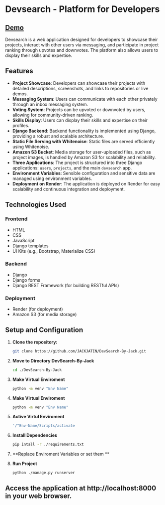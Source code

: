 # Devsearch - Platform for Developers

## [Demo](https://devsearch-by-jack.onrender.com/)
Devsearch is a web application designed for developers to showcase their projects, interact with other users via messaging, and participate in project ranking through upvotes and downvotes. The platform also allows users to display their skills and expertise.

## Features

- **Project Showcase**: Developers can showcase their projects with detailed descriptions, screenshots, and links to repositories or live demos.
- **Messaging System**: Users can communicate with each other privately through an inbox messaging system.
- **Voting System**: Projects can be upvoted or downvoted by users, allowing for community-driven ranking.
- **Skills Display**: Users can display their skills and expertise on their profiles.
- **Django Backend**: Backend functionality is implemented using Django, providing a robust and scalable architecture.
- **Static File Serving with Whitenoise**: Static files are served efficiently using Whitenoise.
- **Amazon S3 Bucket**: Media storage for user-uploaded files, such as project images, is handled by Amazon S3 for scalability and reliability.
- **Three Applications**: The project is structured into three Django applications: `users`, `projects`, and the main `devsearch` app.
- **Environment Variables**: Sensible configuration and sensitive data are managed using environment variables.
- **Deployment on Render**: The application is deployed on Render for easy scalability and continuous integration and deployment.

## Technologies Used

### Frontend
- HTML
- CSS
- JavaScript
- Django templates
- UI Kits (e.g., Bootstrap, Materialize CSS)

### Backend
- Django
- Django forms
- Django REST Framework (for building RESTful APIs)

### Deployment
- Render (for deployment)
- Amazon S3 (for media storage)

## Setup and Configuration

1. **Clone the repository:**

   ```bash
   git clone https://github.com/JACKJATIN/DevSearch-By-Jack.git

2. **Move to Directory DevSearch-By-Jack**

   ```bash
   cd ./DevSearch-By-Jack
   
3. **Make Virtual Enviroment**

   ```bash
   python -m venv "Env Name"

4. **Make Virtual Enviroment**

   ```bash
   python -m venv "Env Name"

5. **Active Virtul Enviroment**

   ```bash
   '/"Env-Name/Scripts/activate

6. **Install Dependencies**

   ```bash
   pip intall -r ./requirements.txt

6. **Replace Enviroment Variables or set them **

7. **Run Project**

   ```bash
   python ./manage.py runserver

## Access the application at http://localhost:8000 in your web browser.   
